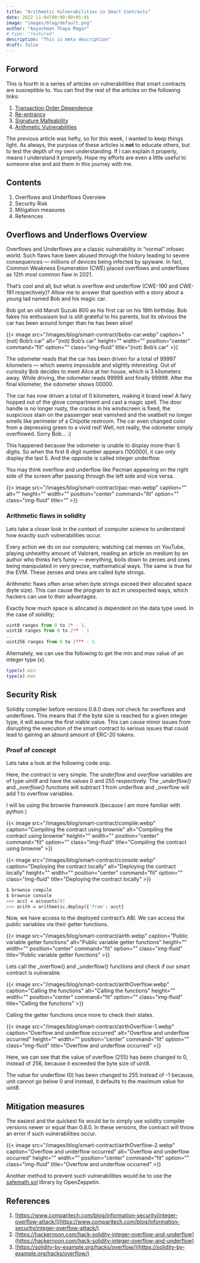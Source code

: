 ```yaml
---
title: "Arithmetic Vulnerabilities in Smart Contracts"
date: 2022-11-04T00:00:00+05:45
image: "images/blog/default.png"
author: "Aayushman Thapa Magar"
# type: "featured"
description: "This is meta description"
draft: false
---
```


## Forword
This is fourth in a series of articles on vulnerabilities that smart contracts are susceptible to. You can find the rest of the articles on the following links:

1. [Transaction Order Dependence](/blog/transaction-order-dependence-vulnerabilities-on-smart-contracts/)
2. [Re-entrancy](/blog/re-entrancy-vulnerabilities-in-smart-contracts/)
3. [Signature Malleability](/blog/signature-malleability-vulnerabilities-in-smart-contracts/)
4. [Arithmetic Vulnerabilities](/blog/arithmetic-vulnerabilities-in-smart-contracts/)

The previous article was hefty, so for this week, I wanted to keep things light. As always, the purpose of these articles is **not** to educate others, but to test the depth of my own understanding. If I can explain it properly, means I understand it properly. Hope my efforts are even a little useful to someone else and aid them in this journey with me.


## Contents
1.  Overflows and Underflows Overview
2.  Security Risk
3.  Mitigation measures
4.  References

## Overflows and Underflows Overview
Overflows and Underflows are a classic vulnerability in “normal” infosec world. Such flaws have been abused through the history leading to severe consequences — millions of devices being infected by spyware. In fact, Common Weakness Enumeration (CWE) placed overflows and underflows as 12th most common flaw in 2021.

That’s cool and all, but what _is_ overflow and underflow (CWE-190 and CWE-191 respectively)? Allow me to answer that question with a story about a young lad named Bob and his magic car.

Bob got an old Maruti Suzuki 800 as his first car on his 18th birthday. Bob fakes his enthusiasm but is still grateful to his parents, but its obvious the car has been around longer than he has been alive!

{{< image src="/images/blog/smart-contract/bobs-car.webp" caption="(not) Bob’s car" alt="(not) Bob’s car" height="" width="" position="center" command="fit" option="" class="img-fluid" title="(not) Bob’s car" >}}

The odometer reads that the car has been driven for a total of 99997 kilometers — which seems impossible and slightly interesting. Out of curiosity Bob decides to meet Alice at her house, which is 3 kilometers away. While driving, the odometer reads 99998 and finally 99999. After the final kilometer, the odometer shows 00000.

The car has now driven a total of 0 kilometers, making it brand new! A fairy hopped out of the glove compartment and cast a magic spell. The door handle is no longer rusty, the cracks in his windscreen is fixed, the suspicious stain on the passenger seat vanished and the seatbelt no longer smells like perimeter of a Chipotle restroom. The car even changed color from a depressing green to a vivid red! Well, not really, the odometer simply overflowed. Sorry Bob… :(

This happened because the odometer is unable to display more than 5 digits. So when the first 6 digit number appears (100000), it can only display the last 5. And the opposite is called integer underflow.

You may think overflow and underflow like Pacman appearing on the right side of the screen after passing through the left side and vice versa.

{{< image src="/images/blog/smart-contract/pac-man.webp" caption="" alt="" height="" width="" position="center" command="fit" option="" class="img-fluid" title="" >}}

### Arithmetic flaws in solidity

Lets take a closer look in the context of computer science to understand how exactly such vulnerabilities occur.

Every action we do on our computers; watching cat memes on YouTube, playing unhealthy amount of Valorant, reading an article on medium by an author who thinks he’s funny — everything, boils down to zeroes and ones being manipulated in very precise, mathematical ways. The same is true for the EVM. These zeroes and ones are called byte strings.

Arithmetic flaws often arise when byte strings exceed their allocated space (byte size). This can cause the program to act in unexpected ways, which hackers can use to their advantages.

Exactly how much space is allocated is dependent on the data type used. In the case of solidity;

```javascript
uint8 ranges from 0 to 2⁸ - 1,  
uint16 ranges from 0 to 2¹⁶ - 1
...
uint256 ranges from 0 to 2²⁵⁶ - 1.
```


Alternately, we can use the following to get the min and max value of an integer type (x).

```javascript
type(x).min
type(x).max
```

## Security Risk 
Solidity compiler before versions 0.8.0 does not check for overflows and underflows. This means that if the byte size is reached for a given integer type, it will assume the first viable value. This can cause minor issues from disrupting the execution of the smart contract to serious issues that could lead to gaining an absurd amount of ERC-20 tokens.

### Proof of concept

Lets take a look at the following code snip.

<script src="https://gist.github.com/AayushmanThapaMagar/aa9bc692153ac3b1a473b2aff5667840.js"></script>

Here, the contract is very simple. The _underflow_ and _overflow_ variables are of type _uint8_ and have the values 0 and 255 respectively. The _\_underflow()_ and _\_overflow()_ functions will subtract 1 from underflow and \_overflow will add 1 to overflow variables.

I will be using the brownie framework (because I am more familiar with python.)

{{< image src="/images/blog/smart-contract/compile.webp" caption="Compiling the contract using brownie" alt="Compiling the contract using brownie" height="" width="" position="center" command="fit" option="" class="img-fluid" title="Compiling the contract using brownie" >}}

{{< image src="/images/blog/smart-contract/console.webp" caption="Deploying the contract locally" alt="Deploying the contract locally" height="" width="" position="center" command="fit" option="" class="img-fluid" title="Deploying the contract locally" >}}

```bash
$ brownie compile
$ brownie console
>>> acct = accounts[0]
>>> arith = arithmetic.deploy({'from': acct}
```

Now, we have access to the deployed contract’s ABI. We can access the public variables via their getter functions.

{{< image src="/images/blog/smart-contract/airth.webp" caption="Public variable getter functions" alt="Public variable getter functions" height="" width="" position="center" command="fit" option="" class="img-fluid" title="Public variable getter functions" >}}


Lets call the \_overflow() and \_underflow() functions and check if our smart contract is vulnerable.

{{< image src="/images/blog/smart-contract/airthOverflow.webp" caption="Calling the functions" alt="Calling the functions" height="" width="" position="center" command="fit" option="" class="img-fluid" title="Calling the functions" >}}

Calling the getter functions once more to check their states.

{{< image src="/images/blog/smart-contract/airthOverflow-1.webp" caption="Overflow and underflow occurred" alt="Overflow and underflow occurred" height="" width="" position="center" command="fit" option="" class="img-fluid" title="Overflow and underflow occurred" >}}

Here, we can see that the value of overflow (255) has been changed to 0, instead of 256, because it exceeded the byte size of uint8.

The value for underflow (0) has been changed to 255 instead of -1 because, unit cannot go below 0 and instead, it defaults to the maximum value for uint8.

## Mitigation measures
The easiest and the quickest fix would be to simply use solidity compiler versions newer or equal than 0.8.0. In these versions, the contract will throw an error if such vulnerabilities occur.

{{< image src="/images/blog/smart-contract/airthOverflow-2.webp" caption="Overflow and underflow occurred" alt="Overflow and underflow occurred" height="" width="" position="center" command="fit" option="" class="img-fluid" title="Overflow and underflow occurred" >}}

Another method to prevent such vulnerabilities would be to use the [safemath.sol](https://github.com/OpenZeppelin/openzeppelin-contracts/blob/master/contracts/utils/math/SafeMath.sol) library by OpenZeppelin.

## References
1.  [https://www.comparitech.com/blog/information-security/integer-overflow-attack/](https://www.comparitech.com/blog/information-security/integer-overflow-attack/)
2.  [https://hackernoon.com/hack-solidity-integer-overflow-and-underflow](https://hackernoon.com/hack-solidity-integer-overflow-and-underflow)
3.  [https://solidity-by-example.org/hacks/overflow/](https://solidity-by-example.org/hacks/overflow/)